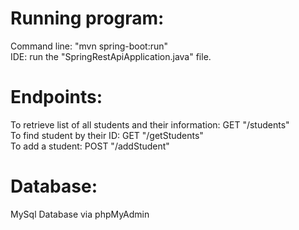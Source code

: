 # Running program:
Command line: "mvn spring-boot:run"<br>
IDE: run the "SpringRestApiApplication.java" file.<br>

# Endpoints:
To retrieve list of all students and their information: GET "/students"<br>
To find student by their ID: GET "/getStudents"<br>
To add a student: POST "/addStudent"<br>
  
# Database:
MySql Database via phpMyAdmin 